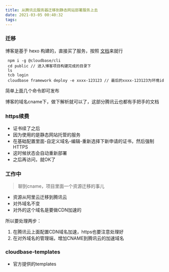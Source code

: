```yaml
---
title: 从腾讯云服务器迁移到静态网站部署服务上去
date: 2021-03-05 00:40:32
tags:
---
```

### 迁移
博客是基于 hexo 构建的，直接买了服务，按照 [文档](https://cloud.tencent.com/document/product/876/47141)来就行 
```
 npm i -g @cloudbase/cli
 cd public // 进入博客项目构建完成的目录下
 ls
 tcb login
 cloudbase framework deploy -e xxxx-123123 // 最后的xxxx-123123为环境id
```
简单上面几个命令即可发布

博客的域名cname下，做下解析就可以了，这部分腾讯云也都有手把手的文档

### https续费
- 证书续了之后
- 因为使用的是静态网站托管的服务
- 在基础配置里面-自定义域名-编辑-重新选择下新申请的证书，然后强制HTTPS
- 这时候状态会自动重新部署
- 之后再访问，就OK了

### 工作中
> 聊到cname，项目里面一个资源迁移的事儿

- 资源从阿里云迁移到腾讯云
- 对外域名不变
- 对外的这个域名是要做CDN加速的

所以要处理两步：
1. 在腾讯云上面配置CDN域名加速，https也要注意处理好
2. 在对外域名的管理端，增加CNAME到腾讯云的加速域名

### cloudbase-templates
- 官方提供的templates

